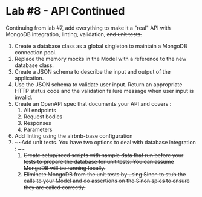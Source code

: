 # Lab #8 - API Continued
Continuing from lab #7, add everything to make it a "real" API with MongoDB integration, linting, validation, ~~and unit tests.~~

1. Create a database class as a global singleton to maintain a MongoDB connection pool.
2. Replace the memory mocks in the Model with a reference to the new database class.
3. Create a JSON schema to describe the input and output of the application.
4. Use the JSON schema to validate user input.  Return an appropriate HTTP status code and the validation failure message when user input is invalid.
5. Create an OpenAPI spec that documents your API and covers :
   1. All endpoints
   2. Request bodies
   3. Responses
   4. Parameters
8. Add linting using the airbnb-base configuration
9. ~~Add unit tests.  You have two options to deal with database integration : ~~
   1.  ~~Create setup/seed scripts with sample data that run before your tests to prepare the database for unit tests.  You can assume MongoDB will be running locally.~~
   2.  ~~Eliminate MongoDB from the unit tests by using Sinon to stub the calls to your Model and do assertions on the Sinon spies to ensure they are called correctly.~~

